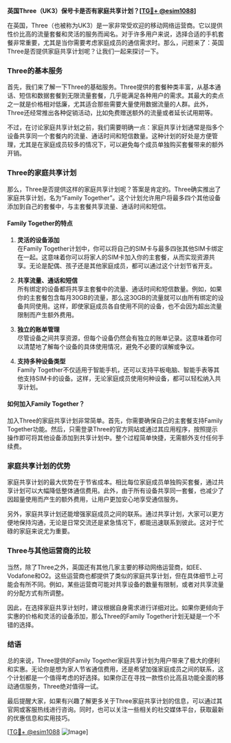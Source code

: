 **英国Three（UK3）保号卡是否有家庭共享计划？[[TG💪+ @esim1088](https://t.me/s/esim1088)]**

在英国，Three（也被称为UK3）是一家非常受欢迎的移动网络运营商。它以提供性价比高的流量套餐和灵活的服务而闻名。对于许多用户来说，选择合适的手机套餐非常重要，尤其是当你需要考虑家庭成员的通信需求时。那么，问题来了：英国Three是否提供家庭共享计划呢？让我们一起来探讨一下。

### Three的基本服务

首先，我们来了解一下Three的基础服务。Three提供的套餐种类丰富，从基本通话、短信和数据套餐到无限流量套餐，几乎能满足各种用户的需求。其最大的卖点之一就是价格相对低廉，尤其适合那些需要大量使用数据流量的人群。此外，Three还经常推出各种促销活动，比如免费赠送额外的流量或者延长试用期等。

不过，在讨论家庭共享计划之前，我们需要明确一点：家庭共享计划通常是指多个设备共享同一个套餐内的流量、通话时间和短信数量。这种计划的好处是方便管理，尤其是在家庭成员较多的情况下，可以避免每个成员单独购买套餐带来的额外开销。

### Three的家庭共享计划

那么，Three是否提供这样的家庭共享计划呢？答案是肯定的。Three确实推出了家庭共享计划，名为“Family Together”。这个计划允许用户将最多四个其他设备添加到自己的套餐中，与主套餐共享流量、通话时间和短信。

#### Family Together的特点

1. **灵活的设备添加**  
   在Family Together计划中，你可以将自己的SIM卡与最多四张其他SIM卡绑定在一起。这意味着你可以将家人的SIM卡加入你的主套餐，从而实现资源共享。无论是配偶、孩子还是其他家庭成员，都可以通过这个计划节省开支。

2. **共享流量、通话和短信**  
   所有绑定的设备都将共享主套餐中的流量、通话时间和短信数量。例如，如果你的主套餐包含每月30GB的流量，那么这30GB的流量就可以由所有绑定的设备共同使用。这样，即使家庭成员各自使用不同的设备，也不会因为超出流量限制而产生额外费用。

3. **独立的账单管理**  
   尽管设备之间共享资源，但每个设备仍然会有独立的账单记录。这意味着你可以清楚地了解每个设备的具体使用情况，避免不必要的误解或争议。

4. **支持多种设备类型**  
   Family Together不仅适用于智能手机，还可以支持平板电脑、智能手表等其他支持SIM卡的设备。这样，无论家庭成员使用何种设备，都可以轻松纳入共享计划。

#### 如何加入Family Together？

加入Three的家庭共享计划非常简单。首先，你需要确保自己的主套餐支持Family Together功能。然后，只需登录Three的官方网站或通过其应用程序，按照提示操作即可将其他设备添加到共享计划中。整个过程简单快捷，无需额外支付任何手续费。

### 家庭共享计划的优势

家庭共享计划的最大优势在于节省成本。相比每位家庭成员单独购买套餐，通过共享计划可以大幅降低整体通信费用。此外，由于所有设备共享同一套餐，也减少了因超量使用而产生的额外费用，让用户更加安心地享受通信服务。

另外，家庭共享计划还能增强家庭成员之间的联系。通过共享计划，大家可以更方便地保持沟通，无论是日常交流还是紧急情况下，都能迅速联系到彼此。这对于忙碌的家庭来说尤为重要。

### Three与其他运营商的比较

当然，除了Three之外，英国还有其他几家主要的移动网络运营商，如EE、Vodafone和O2。这些运营商也都提供了类似的家庭共享计划，但在具体细节上可能会有所不同。例如，某些运营商可能对共享设备的数量有限制，或者对共享流量的分配方式有所调整。

因此，在选择家庭共享计划时，建议根据自身需求进行详细对比。如果你更倾向于实惠的价格和灵活的设备添加，那么Three的Family Together计划无疑是一个不错的选择。

### 结语

总的来说，Three提供的Family Together家庭共享计划为用户带来了极大的便利和实惠。无论你是想为家人节省通信费用，还是希望加强家庭成员之间的联系，这个计划都是一个值得考虑的好选择。如果你正在寻找一款性价比高且功能全面的移动通信服务，Three绝对值得一试。

最后提醒大家，如果有兴趣了解更多关于Three家庭共享计划的信息，可以通过其官网或客服热线进行咨询。同时，也可以关注一些相关的社交媒体平台，获取最新的优惠信息和实用技巧。

[[TG💪+ @esim1088](https://t.me/s/esim1088) ![Image](https://i.postimg.cc/4NQfJmqS/Snipaste-2025-05-13-00-14-12.png)]